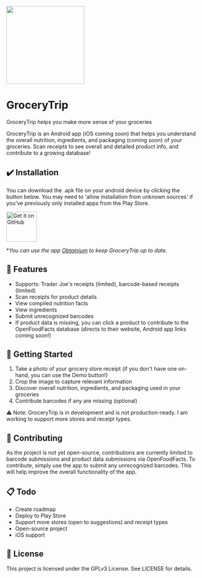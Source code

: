 [<img src="https://user-images.githubusercontent.com/32601911/230755763-3ed1bb83-a04c-43a6-b9e0-fe8e4dd8a4ed.png" height="206">](https://github.com/zanovis/GroceryTrip/releases)

# GroceryTrip
GroceryTrip helps you make more sense of your groceries

GroceryTrip is an Android app (iOS coming soon) that helps you understand the overall nutrition, ingredients, and packaging (coming soon) of your groceries. Scan receipts to see overall and detailed product info, and contribute to a growing database!

## :heavy_check_mark: Installation
You can download the .apk file on your android device by clicking the button below. You may need to 'allow installation from unknown sources' if you've previously only installed apps from the Play Store. 

[<img src="https://github.com/machiav3lli/oandbackupx/blob/034b226cea5c1b30eb4f6a6f313e4dadcbb0ece4/badge_github.png"
    alt="Get it on GitHub"
    height="80">](https://github.com/zanovis/GroceryTrip/releases)

**You can use the app [Obtainium](https://github.com/ImranR98/Obtainium) to keep GroceryTrip up to date.*

## 🌟 Features
- Supports: Trader Joe's receipts (limited), barcode-based receipts (limited)
- Scan receipts for product details
- View compiled nutrition facts
- View ingredients
- Submit unrecognized barcodes
- If product data is missing, you can click a product to contribute to the OpenFoodFacts database (directs to their website, Android app links coming soon!) 


## 🚀 Getting Started
1. Take a photo of your grocery store receipt (if you don't have one on-hand, you can use the Demo button!)
2. Crop the image to capture relevant information
3. Discover overall nutrition, ingredients, and packaging used in your groceries
4. Contribute barcodes if any are missing (optional)

⚠️ Note: GroceryTrip is in development and is not production-ready. I am working to support more stores and receipt types.

## 🤝 Contributing
As the project is not yet open-source, contributions are currently limited to barcode submissions and product data submissions via OpenFoodFacts. To contribute, simply use the app to submit any unrecognized barcodes. This will help improve the overall functionality of the app.

## 📋 Todo
- Create roadmap
- Deploy to Play Store
- Support more stores (open to suggestions) and receipt types 
- Open-source project
- iOS support

## 📄 License
This project is licensed under the GPLv3 License. See LICENSE for details.
